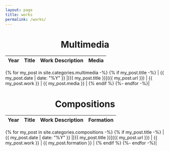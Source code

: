 ```yaml
---
layout: page
title: works
permalink: /works/
---
```



<h1 align="center">Multimedia</h1>

|Year |Title  |Work Description  | Media |
|---|---| ---|---|
{% for my_post in site.categories.multimedia -%}
{% if my_post.title -%}
| {{ my_post.date | date: "%Y" }} |[{{ my_post.title }}]({{ my_post.url }}) | {{ my_post.work }} | {{ my_post.media }}  |
{% endif %}
{%- endfor -%}|





<h1 align="center">Compositions</h1>

|Year |Title  |Work Description  | Formation |
|---|---| ---|---|
{% for my_post in site.categories.compositions -%}
{% if my_post.title -%}
| {{ my_post.date | date: "%Y" }} |[{{ my_post.title }}]({{ my_post.url }}) | {{ my_post.work }} | {{ my_post.formation }}  |
{% endif %}
{%- endfor -%}|



